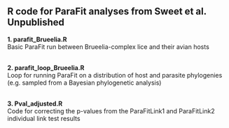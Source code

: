 ## R code for ParaFit analyses from Sweet et al. Unpublished

<b>1. parafit_Brueelia.R</b>
<br>Basic ParaFit run between Brueelia-complex lice and their avian hosts

<br><b>2. parafit_loop_Brueelia.R</b></br>
Loop for running ParaFit on a distribution of host and parasite phylogenies (e.g. sampled from a Bayesian phylogenetic analysis)

<br><b>3. Pval_adjusted.R</b></br>
Code for correcting the p-values from the ParaFitLink1 and ParaFitLink2 individual link test results
